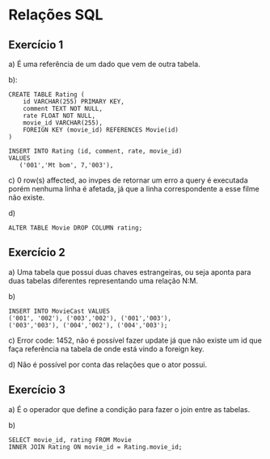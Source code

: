 # Relações SQL
## Exercício 1
a) É uma referência de um dado que vem de outra tabela.

b):
~~~
CREATE TABLE Rating (
	id VARCHAR(255) PRIMARY KEY,
    comment TEXT NOT NULL,
	rate FLOAT NOT NULL,
    movie_id VARCHAR(255),
    FOREIGN KEY (movie_id) REFERENCES Movie(id)
)

INSERT INTO Rating (id, comment, rate, movie_id) 
VALUES 
   ('001','Mt bom', 7,'003'),
~~~ 

c) 0 row(s) affected, ao invpes de retornar um erro a query é executada porém nenhuma linha é afetada, já que a linha correspondente a esse filme não existe.

d)
~~~
ALTER TABLE Movie DROP COLUMN rating;
~~~

## Exercício 2
a) Uma tabela que possui duas chaves estrangeiras, ou seja aponta para duas tabelas diferentes representando uma relação N:M.

b) 
~~~
INSERT INTO MovieCast VALUES
('001', '002'), ('003','002'), ('001','003'), 
('003','003'), ('004','002'), ('004','003'); 
~~~

c) Error code: 1452, não é possível fazer update já que não existe um id que faça referência na tabela de onde está vindo a foreign key.

d) Não é possível por conta das relações que o ator possui.

## Exercício 3
a) É o operador que define a condição para fazer o join entre as tabelas.

b)
~~~
SELECT movie_id, rating FROM Movie 
INNER JOIN Rating ON movie_id = Rating.movie_id;
~~~

